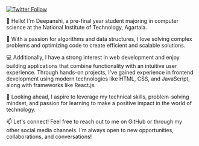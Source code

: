 [![Twitter Follow](https://img.shields.io/twitter/follow/Deepanshiii_?label=Follow)](https://twitter.com/intent/follow?screen_name=Deepanshiii_)



👋 Hello! I'm Deepanshi, a pre-final year student majoring in computer science at the National Institute of Technology, Agartala.

🌟 With a passion for algorithms and data structures, I love solving complex problems and optimizing code to create efficient and scalable solutions.

💻 Additionally, I have a strong interest in web development and enjoy building applications that combine functionality with an intuitive user experience. Through hands-on projects, I've gained experience in frontend development using modern technologies like HTML, CSS, and JavaScript, along with frameworks like React.js.

🚀 Looking ahead, I aspire to leverage my technical skills, problem-solving mindset, and passion for learning to make a positive impact in the world of technology.

📫 Let's connect! Feel free to reach out to me on GitHub or through my other social media channels. I'm always open to new opportunities, collaborations, and conversations!

